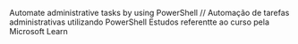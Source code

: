 Automate administrative tasks by using PowerShell // Automação de tarefas administrativas utilizando PowerShell
 Estudos referentte ao curso pela Microsoft Learn
